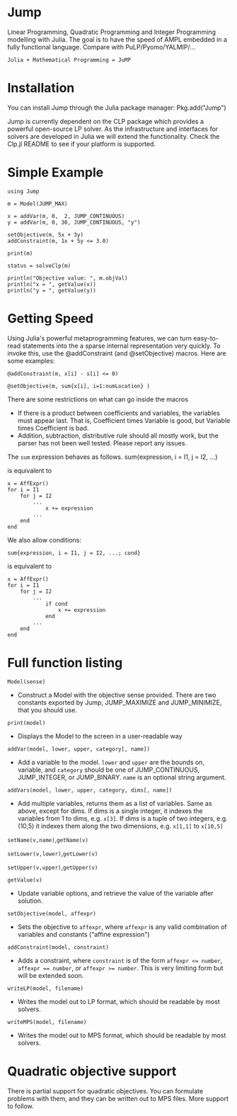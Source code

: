 Jump
====

Linear Programming, Quadratic Programming and Integer Programming 
modelling with Julia. The goal is to have the speed of AMPL embedded in
a fully functional language. Compare with PuLP/Pyomo/YALMIP/...

    Julia + Mathematical Programming = JuMP

# Installation

You can install Jump through the Julia package manager:
    Pkg.add("Jump")
    
Jump is currently dependent on the CLP package which provides a powerful
open-source LP solver. As the infrastructure and interfaces for solvers
are developed in Julia we will extend the functionality. Check the Clp.jl
README to see if your platform is supported.

# Simple Example

    using Jump

    m = Model(JUMP_MAX)

    x = addVar(m, 0,  2, JUMP_CONTINUOUS)
    y = addVar(m, 0, 30, JUMP_CONTINUOUS, "y")

    setObjective(m, 5x + 3y)
    addConstraint(m, 1x + 5y <= 3.0)
    
    print(m)
    
    status = solveClp(m)
    
    println("Objective value: ", m.objVal)
    println("x = ", getValue(x))
    println("y = ", getValue(y))
    
# Getting Speed

Using Julia's powerful metaprogramming features, we can turn easy-to-read
statements into the a sparse internal representation very quickly. To 
invoke this, use the @addConstraint (and @setObjective) macros. Here are some examples:

    @addConstraint(m, x[i] - s[i] <= 0)
    
	@setObjective(m, sum{x[i], i=1:numLocation} )
    
There are some restrictions on what can go inside the macros
 * If there is a product between coefficients and variables, the variables
   must appear last. That is, Coefficient times Variable is good, but 
   Variable times Coefficient is bad.
 * Addition, subtraction, distributive rule should all mostly work, 
   but the parser has not been well tested. Please report any issues.

The ``sum`` expression behaves as follows.
	sum{expression, i = I1, j = I2, ...}

is equivalent to

	x = AffExpr()
	for i = I1
		for j = I2
			...
				x += expression
			...
		end
	end


We also allow conditions:

	sum{expression, i = I1, j = I2, ...; cond} 

is equivalent to

	x = AffExpr()
	for i = I1
		for j = I2
			...
				if cond
					x += expression
				end
			...
		end
	end


# Full function listing

`Model(sense)` 
 * Construct a Model with the objective sense provided. There are two
   constants exported by Jump, JUMP_MAXIMIZE and JUMP_MINIMIZE, that
   you should use.
 

`print(model)`
 * Displays the Model to the screen in a user-readable way


`addVar(model, lower, upper, category[, name])`
 * Add a variable to the model. `lower` and `upper` are the bounds on,
   variable, and `category` should be one of JUMP_CONTINUOUS, JUMP_INTEGER,
   or JUMP_BINARY. `name` is an optional string argument.


`addVars(model, lower, upper, category, dims[, name])`
 * Add multiple variables, returns them as a list of variables. Same as
   above, except for dims. If dims is a single integer, it indexes the variables
   from 1 to dims, e.g. `x[3]`. If dims is a tuple of two integers, e.g. (10,5) 
   it indexes them along the two dimensions, e.g. `x[1,1]` to `x[10,5]`

`setName(v,name)`,`getName(v)`

`setLower(v,lower)`,`getLower(v)`

`setUpper(v,upper)`,`getUpper(v)`

`getValue(v)`
 * Update variable options, and retrieve the value of the variable after solution.

`setObjective(model, affexpr)`
 * Sets the objective to `affexpr`, where `affexpr` is any valid combination of 
   variables and constants ("affine expression")

`addConstraint(model, constraint)`
 * Adds a constraint, where `constraint` is of the form `affexpr <= number`, 
   `affexpr == number`, or `affexpr >= number`. This is very limiting form
   but will be extended soon.

`writeLP(model, filename)`
 * Writes the model out to LP format, which should be readable by most solvers.

`writeMPS(model, filename)`
 * Writes the model out to MPS format, which should be readable by most solvers.

# Quadratic objective support

There is partial support for quadratic objectives. You can formulate problems with them, 
and they can be written out to MPS files. More support to follow.
